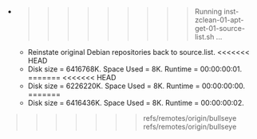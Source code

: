 * >>>>>>>>> Running inst-zclean-01-apt-get-01-source-list.sh ...
  * Reinstate original Debian repositories back to source.list.
<<<<<<< HEAD
  * Disk size = 6416768K. Space Used = 8K. Runtime = 00:00:00:01.
=======
<<<<<<< HEAD
  * Disk size = 6226220K. Space Used = 8K. Runtime = 00:00:00:00.
=======
  * Disk size = 6416436K. Space Used = 8K. Runtime = 00:00:00:02.
>>>>>>> refs/remotes/origin/bullseye
>>>>>>> refs/remotes/origin/bullseye
